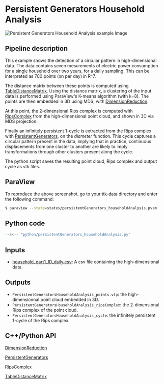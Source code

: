 # Persistent Generators Household Analysis

![Persistent Generators Household Analysis example Image](https://topology-tool-kit.github.io/img/gallery/persistentGenerators_householdAnalysis.jpg)

## Pipeline description

This example shows the detection of a circular pattern in high-dimensional data.
The data contains seven mesurements of electric power consumption for a single household over two years, for a daily sampling.
This can be interpreted as 700 points (on per day) in R^7.

The distance matrix between these points is computed using [TableDistanceMatrix](https://topology-tool-kit.github.io/doc/html/classttkTableDistanceMatrix.html).
Using the distance matrix, a clustering of the input data is performed using ParaView's K-means algorithm (with k=8).
The points are then embedded in 3D using MDS, with [DimensionReduction](https://topology-tool-kit.github.io/doc/html/classttkDimensionReduction.html).

At this point, the 2-dimensional Rips complex is computed with [RipsComplex](https://topology-tool-kit.github.io/doc/html/classttkRipsComplex.html) from the high-dimensional point cloud, and shown in 3D via MDS projection.

Finally an infinitely persistent 1-cycle is extracted from the Rips complex with [PersistentGenerators](https://topology-tool-kit.github.io/doc/html/classttkPersistentGenerators.html), on the *diameter* function.
This cycle captures a circular pattern present in the data, implying that in
practice, continuous displacements from one cluster to another are
likely to imply transformations through other clusters present along the cycle.

The python script saves the resulting point cloud, Rips complex and output cycle as vtk files.

## ParaView
To reproduce the above screenshot, go to your [ttk-data](https://github.com/topology-tool-kit/ttk-data) directory and enter the following command:
``` bash
$ paraview --state=states/persistentGenerators_householdAnalysis.pvsm
```

## Python code

``` python  linenums="1"
--8<-- "python/persistentGenerators_householdAnalysis.py"
```

## Inputs
- [household_part1_ID_daily.csv](https://github.com/topology-tool-kit/ttk-data/raw/dev/household_part1_ID_daily.csv): A csv file containing the high-dimensional data.

## Outputs
-  `PersistentGeneratorsHouseholdAnalysis_points.vtp`: the high-dimensionnal point cloud embedded in 3D.
-  `PersistentGeneratorsHouseholdAnalysis_ripsComplex`: the 2-dimensional Rips complex of the point cloud.
-  `PersistentGeneratorsHouseholdAnalysis_cycle`: the infinitely persistent 1-cycle of the Rips complex.

## C++/Python API

[DimensionReduction](https://topology-tool-kit.github.io/doc/html/classttkDimensionReduction.html)

[PersistentGenerators](https://topology-tool-kit.github.io/doc/html/classttkPersistentGenerators.html)

[RipsComplex](https://topology-tool-kit.github.io/doc/html/classttkRipsComplex.html)

[TableDistanceMatrix](https://topology-tool-kit.github.io/doc/html/classttkTableDistanceMatrix.html)

